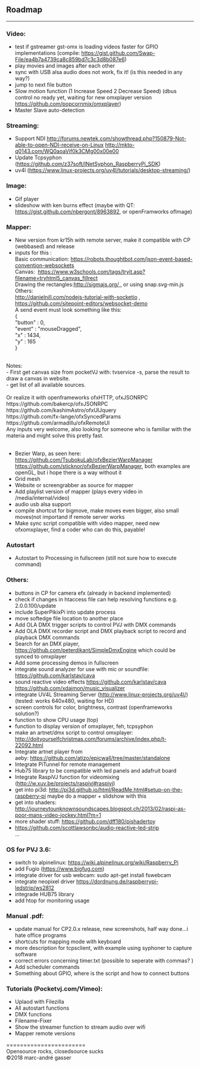 ## Roadmap
**********

### Video: <br />
- test if gstreamer gst-omx is loading videos faster for GPIO implementations (compile: https://gist.github.com/Swap-File/ea4b7a4739ca8c859bd7c3c3d8b087e6) <br />
- play movies and images after each other <br />
- sync with USB alsa audio does not work, fix it! (is this needed in any way?)<br />
- jump to next file button <br />
- Slow motion function (1 Increase Speed 2 Decrease Speed) (dbus control no ready yet, waiting for new omxplayer version https://github.com/popcornmix/omxplayer)<br />
- Master Slave auto-detection<br />

### Streaming: <br />
- Support NDI http://forums.newtek.com/showthread.php?150879-Not-able-to-open-NDI-receive-on-Linux http://mkto-q0143.com/WQ0aoaVif0k3CMg00x00e00 <br />
- Update Tcpsyphon (https://github.com/z37soft/INetSyphon_RaspberryPi_SDK)
- uv4l (https://www.linux-projects.org/uv4l/tutorials/desktop-streaming/)

### Image: <br />
- Gif player <br />
- slideshow with ken burns effect (maybe with QT: https://gist.github.com/nbergont/8963892, or openFramworks ofImage)<br />

### Mapper: <br />
- New version from kr15h with remote server, make it compatible with CP (webbased) and release<br />
- inputs for this : <br />
Basic communication: https://robots.thoughtbot.com/json-event-based-convention-websockets <br />
Canvas:  https://www.w3schools.com/tags/tryit.asp?filename=tryhtml5_canvas_fillrect <br />
Drawing the rectangles:http://sigmajs.org/ , or using snap.svg-min.js<br />
Others:<br />
http://danielnill.com/nodejs-tutorial-with-socketio , https://github.com/sitepoint-editors/websocket-demo<br />
 A send event must look something like this: <br />
 { <br />
   "button" : 0, <br />
   "event" : "mouseDragged", <br />
   "x" : 1434, <br />
   "y" : 165 <br />
} <br />
 <br />
Notes:  <br />
- First get canvas size from pocketVJ with: tvservice -s, parse the result to draw a canvas in website. <br />
- get list of all available sources. <br />
<br />
Or realize it with openframeworks ofxHTTP, ofxJSONRPC <br />
 https://github.com/bakercp/ofxJSONRPC <br />
https://github.com/kashimAstro/ofxUIJquery<br />
https://github.com/fx-lange/ofxSyncedParams<br />
https://github.com/armadillu/ofxRemoteUI<br />
Any inputs very welcome, also looking for someone who is familiar with the materia and might solve this pretty fast.<br />
<br />


- Bezier Warp, as seen here: https://github.com/TsubokuLab/ofxBezierWarpManager https://github.com/sticknor/ofxBezierWarpManager, both examples are openGL, but i hope there is a way without it<br />
- Grid mesh <br />
- Website or screengrabber as source for mapper  <br />
- Add playlist version of mapper (plays every video in /media/internal/video) <br />
- audio usb alsa support<br />
- compile shortcut for bigmove, make moves even bigger, also small moves(not importand if remote server works <br />
- Make sync script compatible with video mapper, need new ofxomxplayer, find a coder who can do this, payable! <br />

### Autostart
- Autostart to Processing in fullscreen (still not sure how to execute command) <br />

### Others:<br />
 
- buttons in CP for camera efx (already in backend implemented) <br />
- check if changes in htaccess file can help resolving functions e.g. 2.0.0.100/update <br />
- include SuperPikixPi into update process<br />
- move softedge file location to another place<br />
- Add OLA DMX trigger scripts to control PVJ with DMX commands<br />
- Add OLA DMX recorder script and DMX playback script to record and playback DMX commands <br />
- Search for an DMX player, https://github.com/peterdikant/SimpleDmxEngine which could be synced to omxplayer <br />
- Add some processing demos in fullscreen <br />
- integrate sound analyzer for use with mic or soundfile: https://github.com/karlstav/cava<br />
- sound reactive video effects https://github.com/karlstav/cava https://github.com/xdaimon/music_visualizer<br />
- integrate UV4L Streaming Server (http://www.linux-projects.org/uv4l/) (tested: works 640x480, waiting for HD)<br />
- screen controls for color, brightness, contrast (openframeworks solution?) <br />
- function to show CPU usage (top)<br />
- function to display version of omxplayer, feh, tcpsyphon<br />
- make an artnet/dmx script to control omxplayer: http://doityourselfchristmas.com/forums/archive/index.php/t-22092.html <br />
- Integrate artnet player from aeby: https://github.com/atizo/epicwall/tree/master/standalone<br />
- Integrate PiTunnel for remote management <br />
- Hub75 library to be compatible with led panels and adafruit board <br />
- Integrate RaspiVJ function for videomixing (http://w.xuv.be/projects/raspivj#raspivj) <br />
- get into pi3d: http://pi3d.github.io/html/ReadMe.html#setup-on-the-raspberry-pi maybe do a mapper + slidshow with this<br />
- get into shaders: http://journeytounknownsoundscapes.blogspot.ch/2013/02/raspi-as-poor-mans-video-jockey.html?m=1<br />
- more shader stuff: https://github.com/dff180/pishadertoy<br />
- https://github.com/scottlawsonbc/audio-reactive-led-strip<br />
...

### OS for PVJ 3.6: <br />
- switch to alpinelinux: https://wiki.alpinelinux.org/wiki/Raspberry_Pi
- add Fugio (https://www.bigfug.com)<br />
- integrate driver for usb webcam: sudo apt-get install fswebcam<br />
- integrate neopixel driver https://dordnung.de/raspberrypi-ledstrip/ws2812<br />
- integrade HUB75 library <br />
- add htop for monitoring usage

### Manual .pdf: <br />

- update manual for CP2.0.x release, new screenshots, half way done...i hate office programs <br />
- shortcuts for mapping mode with keyboard <br />
- more description for tcpsclient, with example using syphoner to capture software <br />
- correct errors concerning timer.txt (possible to seperate with commas? ) <br />
- Add scheduler commands <br />
- Something about GPIO, where is the script and how to connect buttons <br />

### Tutorials (Pocketvj.com/Vimeo): <br />

- Uplaod with Filezilla<br />
- All autostart functions <br />
- DMX functions<br />
- Filename-Fixer<br />
- Show the streamer function to stream audio over wifi<br /> 
- Mapper remote versions<br />

=======================<br />
Opensource rocks, closedsource sucks<br />
©2018 marc-andré gasser

